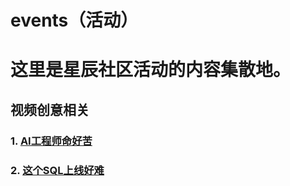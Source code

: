 # events（活动）


# 这里是星辰社区活动的内容集散地。


## 视频创意相关

### 1. [AI工程师命好苦](video1.md)
### 2. [这个SQL上线好难](video2.md)
